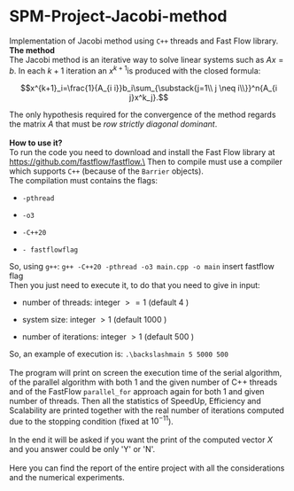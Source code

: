 # SPM-Project-Jacobi-method
Implementation of Jacobi method using `C++` threads and Fast Flow
library.
\
**The method**\
The Jacobi method is an iterative way to solve linear systems such as
$`Ax=b`$. In each $k+1$ iteration an $`x^{k+1}`$is produced with the closed
formula:
```math
x^{k+1}_i=\frac{1}{A_{i i}}b_i\sum_{\substack{j=1\\ j \neq i\\}}^n{A_{i j}x^k_j}.
```
The only hypothesis required for the convergence of the method regards
the matrix $`A`$ that must be *row strictly diagonal dominant*.\
\
**How to use it?**\
To run the code you need to download and install the Fast Flow library
at https://github.com/fastflow/fastflow.\
Then to compile must use a compiler which supports `C++` (because of the
`Barrier` objects).\
The compilation must contains the flags:

-   `-pthread`

-   `-o3`

-   `-C++20`

-   `- fastflowflag`

So, using `g++`: `g++ -C++20 -pthread -o3 main.cpp -o main` insert
fastflow flag\
Then you just need to execute it, to do that you need to give in input:

-   number of threads: integer $> = 1$ (default $4$ )

-   system size: integer $> 1$ (default $1000$ )

-   number of iterations: integer $> 1$ (default $500$ )

So, an example of execution is: `.\backslashmain 5 5000 500 `\
\
The program will print on screen the execution time of the serial
algorithm, of the parallel algorithm with both 1 and the given number of
C++ threads and of the FastFlow `parallel_for` approach again for both 1
and given number of threads. Then all the statistics of SpeedUp,
Efficiency and Scalability are printed together with the real number of
iterations computed due to the stopping condition (fixed at
$10^{-11}$).\
\
In the end it will be asked if you want the print of the computed vector
$X$ and you answer could be only 'Y' or 'N'.\
\
Here you can find the report of the entire project with all the
considerations and the numerical experiments.

